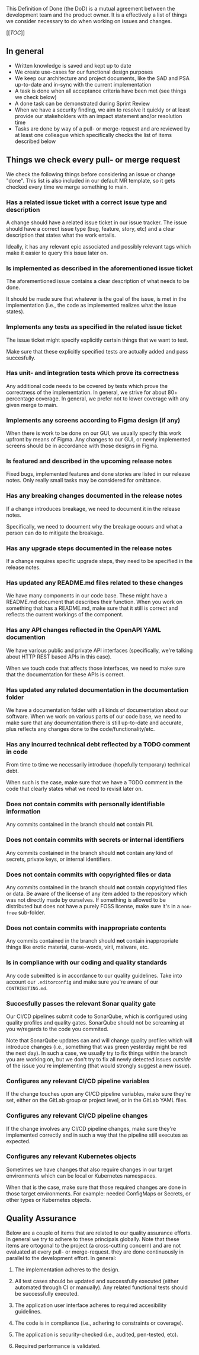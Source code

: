 This Definition of Done (the DoD) is a mutual agreement between the development
team and the product owner. It is a effectively a list of things we consider
necessary to do when working on issues and changes.

[[_TOC_]]

## In general

* Written knowledge is saved and kept up to date
* We create use-cases for our functional design purposes
* We keep our architecture and project documents, like the SAD and PSA
  up-to-date and in-sync with the current implementation
* A task is done when all acceptance criteria have been met (see things
  we check below)
* A done task can be demonstrated during Sprint Review
* When we have a security finding, we aim to resolve it quickly or
  at least provide our stakeholders with an impact statement and/or
  resolution time
* Tasks are done by way of a pull- or merge-request and are reviewed
  by at least one colleague which specifically checks the list of items
  described below

## Things we check every pull- or merge request

We check the following things before considering an issue or change "done". This
list is also included in our default MR template, so it gets checked every time
we merge something to main.

### Has a related issue ticket with a correct issue type and description

A change should have a related issue ticket in our issue tracker. The issue
should have a correct issue type (bug, feature, story, etc) and a clear
description that states what the work entails.

Ideally, it has any relevant epic associated and possibly relevant tags which
make it easier to query this issue later on.

### Is implemented as described in the aforementioned issue ticket

The aforementioned issue contains a clear description of what needs to be done.

It should be made sure that whatever is the goal of the issue, is met in the
implementation (i.e., the code as implemented realizes what the issue states).

### Implements any tests as specified in the related issue ticket

The issue ticket might specify explicitly certain things that we want to test.

Make sure that these explicitly specified tests are actually added and pass
succesfully.

### Has unit- and integration tests which prove its correctness

Any additional code needs to be covered by tests which prove the correctness of
the implementation. In general, we strive for about 80+ percentage coverage. In
general, we prefer not to lower coverage with any given merge to main.

### Implements any screens according to Figma design (if any)

When there is work to be done on our GUI, we usually specify this work upfront
by means of Figma. Any changes to our GUI, or newly implemented screens should
be in accordance with those designs in Figma.

### Is featured and described in the upcoming release notes

Fixed bugs, implemented features and done stories are listed in our release
notes. Only really small tasks may be considered for omittance.

### Has any breaking changes documented in the release notes

If a change introduces breakage, we need to document it in the release notes.

Specifically, we need to document why the breakage occurs and what a person can
do to mitigate the breakage.

### Has any upgrade steps documented in the release notes

If a change requires specific upgrade steps, they need to be specified in the
release notes.

### Has updated any README.md files related to these changes

We have many components in our code base. These might have a README.md document
that describes their function. When you work on something that has a README.md,
make sure that it still is correct and reflects the current workings of the
component.

### Has any API changes reflected in the OpenAPI YAML documention

We have various public and private API interfaces (specifically, we're talking
about HTTP REST based APIs in this case).

When we touch code that affects those interfaces, we need to make sure that the
documentation for these APIs is correct.

### Has updated any related documentation in the documentation folder

We have a documentation folder with all kinds of documentation about our
software. When we work on various parts of our code base, we need to make sure
that any documentation there is still up-to-date and accurate, plus reflects
any changes done to the code/functionality/etc.

### Has any incurred technical debt reflected by a TODO comment in code

From time to time we necessarily introduce (hopefully temporary) technical debt.

When such is the case, make sure that we have a TODO comment in the code that
clearly states what we need to revisit later on.

### Does not contain commits with personally identifiable information

Any commits contained in the branch should **not** contain PII.

### Does not contain commits with secrets or internal identifiers

Any commits contained in the branch should **not** contain any kind of secrets,
private keys, or internal identifiers.

### Does not contain commits with copyrighted files or data

Any commits contained in the branch should **not** contain copyrighted files
or data. Be aware of the license of any item added to the repository which was
not directly made by ourselves. If something is allowed to be distributed but
does not have a purely FOSS license, make sure it's in a `non-free` sub-folder.

### Does not contain commits with inappropriate contents

Any commits contained in the branch should **not** contain inappropriate things
like erotic material, curse-words, virii, malware, etc.

### Is in compliance with our coding and quality standards

Any code submitted is in accordance to our quality guidelines. Take into account
our `.editorconfig` and make sure you're aware of our `CONTRIBUTING.md`.

### Succesfully passes the relevant Sonar quality gate

Our CI/CD pipelines submit code to SonarQube, which is configured using quality
profiles and quality gates. SonarQube should not be screaming at you w/regards
to the code you commited.

Note that SonarQube updates can and will change quality profiles which will
introduce changes (i.e., something that was green yesterday might be red the
next day). In such a case, we usually try to fix things within the branch you
are working on, but we don't try to fix all newly detected issues *outside* of
the issue you're implementing (that would strongly suggest a new issue).

### Configures any relevant CI/CD pipeline variables

If the change touches upon any CI/CD pipeline variables, make sure they're set,
either on the GitLab group or project level, or in the GitLab YAML files.

### Configures any relevant CI/CD pipeline changes

If the change involves any CI/CD pipeline changes, make sure they're implemented
correctly and in such a way that the pipeline still executes as expected.

### Configures any relevant Kubernetes objects

Sometimes we have changes that also require changes in our target environments
which can be local or Kubernetes namespaces.

When that is the case, make sure that those required changes are done in those
target environments. For example: needed ConfigMaps or Secrets, or other types
or Kubernetes objects.

## Quality Assurance

Below are a couple of items that are related to our quality assurance efforts.
In general we try to adhere to these principals globally. Note that these items
are ortogonal to the project (a cross-cutting concern) and are not  evaluated
at every pull- or merge-request. they are done continuously in parallel to the
development effort. In general:

1. The implementation adheres to the design.

2. All test cases should be updated and successfully executed (either automated
   through CI or manually). Any related  functional tests should be successfully
   executed.

3. The application user interface adheres to required accesibility guidelines.

4. The code is in compliance (i.e., adhering to constraints or coverage).

5. The application is security-checked (i.e., audited, pen-tested, etc).

6. Required performance is validated.
